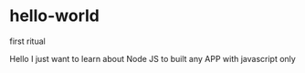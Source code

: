 # hello-world
first ritual

Hello I just want to learn about Node JS to built any APP with javascript only
